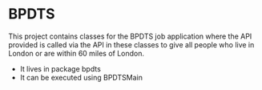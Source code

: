 # BPDTS
This project contains classes for the BPDTS job application where the API provided is called via the API in these classes to give all people who live in London or are within 60 miles of London.
- It lives in package bpdts
- It can be executed using BPDTSMain
